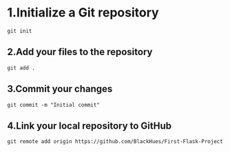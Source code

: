 # 1.Initialize a Git repository

`git init
`

## 2.Add your files to the repository

`git add .
`

## 3.Commit your changes

`git commit -m "Initial commit"
`

## 4.Link your local repository to GitHub

`git remote add origin https://github.com/BlackHues/First-Flask-Project
`
